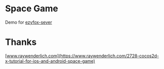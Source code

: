 # Space Game
Demo for [ezyfox-sever](https://youngmonkeys.org/ezyfox-sever/)
# Thanks
[www.raywenderlich.com](https://www.raywenderlich.com/2728-cocos2d-x-tutorial-for-ios-and-android-space-game)
